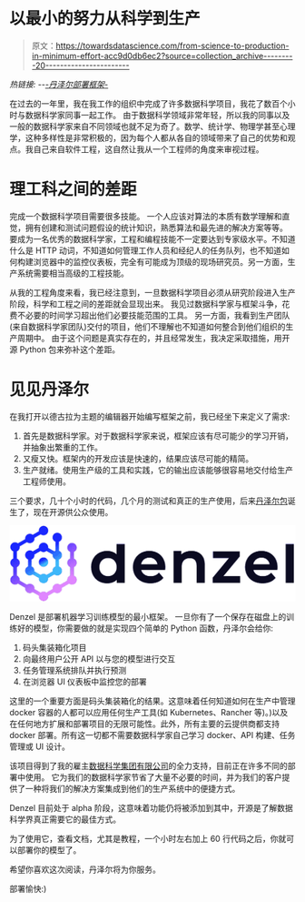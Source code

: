 # 以最小的努力从科学到生产

> 原文：<https://towardsdatascience.com/from-science-to-production-in-minimum-effort-acc9d0db6ec2?source=collection_archive---------20----------------------->

*热链接:
-*-[-*丹泽尔部署框架*-](https://denzel.readthedocs.io/en/latest/)

在过去的一年里，我在我工作的组织中完成了许多数据科学项目，我花了数百个小时与数据科学家同事一起工作。
由于数据科学领域非常年轻，所以我的同事以及一般的数据科学家来自不同领域也就不足为奇了。数学、统计学、物理学甚至心理学，这种多样性是非常积极的，因为每个人都从各自的领域带来了自己的优势和观点。我自己来自软件工程，这自然让我从一个工程师的角度来审视过程。

# **理工科之间的差距**

完成一个数据科学项目需要很多技能。
一个人应该对算法的本质有数学理解和直觉，拥有创建和测试问题假设的统计知识，熟悉算法和最先进的解决方案等等。
要成为一名优秀的数据科学家，工程和编程技能不一定要达到专家级水平。不知道什么是 HTTP 动词，不知道如何管理工作人员和经纪人的任务队列，也不知道如何构建浏览器中的监控仪表板，完全有可能成为顶级的现场研究员。另一方面，生产系统需要相当高级的工程技能。

从我的工程角度来看，我已经注意到，一旦数据科学项目必须从研究阶段进入生产阶段，科学和工程之间的差距就会显现出来。
我见过数据科学家与框架斗争，花费不必要的时间学习超出他们必要技能范围的工具。
另一方面，我看到生产团队(来自数据科学家团队)交付的项目，他们不理解也不知道如何整合到他们组织的生产周期中。
由于这个问题是真实存在的，并且经常发生，我决定采取措施，用开源 Python 包来弥补这个差距。

# 见见丹泽尔

在我打开以德古拉为主题的编辑器开始编写框架之前，我已经坐下来定义了需求:

1.  首先是数据科学家。对于数据科学家来说，框架应该有尽可能少的学习开销，并抽象出繁重的工作。
2.  又瘦又快。框架内的开发应该是快速的，结果应该尽可能的精简。
3.  生产就绪。使用生产级的工具和实践，它的输出应该能够很容易地交付给生产工程师使用。

三个要求，几十个小时的代码，几个月的测试和真正的生产使用，后来[丹泽尔包](https://denzel.readthedocs.io/en/latest/)诞生了，现在开源供公众使用。

![](img/2ac087c160c69d60826248b689bb510b.png)

Denzel 是部署机器学习训练模型的最小框架。
一旦你有了一个保存在磁盘上的训练好的模型，你需要做的就是实现四个简单的 Python 函数，丹泽尔会给你:

1.  码头集装箱化项目
2.  向最终用户公开 API 以与您的模型进行交互
3.  任务管理系统排队并执行预测
4.  在浏览器 UI 仪表板中监控您的部署

这里的一个重要方面是码头集装箱化的结果。这意味着任何知道如何在生产中管理 docker 容器的人都可以应用任何生产工具(如 Kubernetes、Rancher 等)。)以及在任何地方扩展和部署项目的无限可能性。此外，所有主要的云提供商都支持 docker 部署。所有这一切都不需要数据科学家自己学习 docker、API 构建、任务管理或 UI 设计。

该项目得到了我的雇主[数据科学集团有限公司](http://www.datascience.co.il/)的全力支持，目前正在许多不同的部署中使用。
它为我们的数据科学家节省了大量不必要的时间，并为我们的客户提供了一种将我们的解决方案集成到他们的生产系统中的便捷方式。

Denzel 目前处于 alpha 阶段，这意味着功能仍将被添加到其中，开源是了解数据科学界真正需要它的最佳方式。

为了使用它，查看文档，尤其是教程，一个小时左右加上 60 行代码之后，你就可以部署你的模型了。

希望你喜欢这次阅读，丹泽尔将为你服务。

部署愉快:)